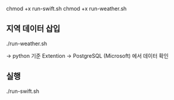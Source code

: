 chmod +x run-swift.sh
chmod +x run-weather.sh

## 지역 데이터 삽입
./run-weather.sh 

-> python 기준 Extention -> PostgreSQL (Microsoft) 에서 데이터 확인

## 실행
./run-swift.sh
